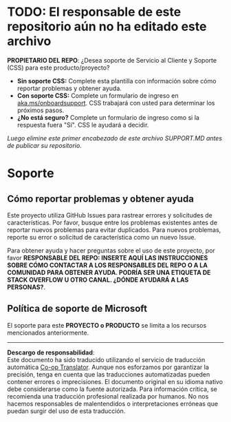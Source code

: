 <!--
CO_OP_TRANSLATOR_METADATA:
{
  "original_hash": "b7244261ee19497082edf33bcce64717",
  "translation_date": "2025-09-09T16:31:19+00:00",
  "source_file": "SUPPORT.md",
  "language_code": "es"
}
-->
# TODO: El responsable de este repositorio aún no ha editado este archivo

**PROPIETARIO DEL REPO**: ¿Desea soporte de Servicio al Cliente y Soporte (CSS) para este producto/proyecto?

- **Sin soporte CSS:** Complete esta plantilla con información sobre cómo reportar problemas y obtener ayuda.
- **Con soporte CSS:** Complete un formulario de ingreso en [aka.ms/onboardsupport](https://aka.ms/onboardsupport). CSS trabajará con usted para determinar los próximos pasos.
- **¿No está seguro?** Complete un formulario de ingreso como si la respuesta fuera "Sí". CSS le ayudará a decidir.

*Luego elimine este primer encabezado de este archivo SUPPORT.MD antes de publicar su repositorio.*

# Soporte

## Cómo reportar problemas y obtener ayuda  

Este proyecto utiliza GitHub Issues para rastrear errores y solicitudes de características. Por favor, busque entre los problemas existentes antes de reportar nuevos problemas para evitar duplicados. Para nuevos problemas, reporte su error o solicitud de característica como un nuevo Issue.

Para obtener ayuda y hacer preguntas sobre el uso de este proyecto, por favor **RESPONSABLE DEL REPO: INSERTE AQUÍ LAS INSTRUCCIONES SOBRE CÓMO CONTACTAR A LOS RESPONSABLES DEL REPO O A LA COMUNIDAD PARA OBTENER AYUDA. PODRÍA SER UNA ETIQUETA DE STACK OVERFLOW U OTRO CANAL. ¿DÓNDE AYUDARÁ A LAS PERSONAS?**.

## Política de soporte de Microsoft  

El soporte para este **PROYECTO o PRODUCTO** se limita a los recursos mencionados anteriormente.

---

**Descargo de responsabilidad**:  
Este documento ha sido traducido utilizando el servicio de traducción automática [Co-op Translator](https://github.com/Azure/co-op-translator). Aunque nos esforzamos por garantizar la precisión, tenga en cuenta que las traducciones automatizadas pueden contener errores o imprecisiones. El documento original en su idioma nativo debe considerarse como la fuente autorizada. Para información crítica, se recomienda una traducción profesional realizada por humanos. No nos hacemos responsables de malentendidos o interpretaciones erróneas que puedan surgir del uso de esta traducción.